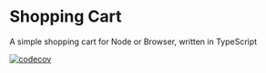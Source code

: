 # Shopping Cart

A simple shopping cart for Node or Browser, written in TypeScript

[![codecov](https://codecov.io/gh/atwright147/shopping-cart-ts/branch/master/graph/badge.svg)](https://codecov.io/gh/atwright147/shopping-cart-ts)
